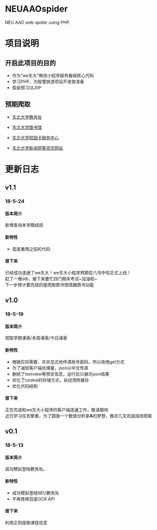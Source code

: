 # NEUAAOspider
NEU AAO web spider using PHP.
# 项目说明
## 开启此项目的目的
- 作为“we东大”微信小程序服务器端核心代码
- 学习PHP，为智慧旅游项目开发做准备
- 假装预习过JSP
## 预期爬取
  - [东北大学教务处](https://aao.neu.edu.cn/)
  
  - [东北大学图书馆](http://www.lib.neu.edu.cn/index.html)
  
  - [东北大学校园卡服务中心](http://ecard.neu.edu.cn/)
  
  - [东北大学新闻网等资讯网站](http://neunews.neu.edu.cn/campus/)
# 更新日志
## v1.1
### 18-5-24
#### 版本简介
新增查询本学期成绩  
#### 新特性  
- 高度重用之前的代码  
#### 接下来
已经成功连通了we东大！we东大小程序预期在六月中旬正式上线！    
赶了一堆ddl，接下来要忙四门期末考试~加油啦~    
下一步预计要完成的是爬取图书馆馆藏图书功能    

## v1.0
### 18-5-19
#### 版本简介
爬取学期课表/本周课表/今日课表 
#### 新特性
- 根据实际需要，并非显式地传递账号密码，所以改用get方式  
- 为了减轻客户端处理量，json以中文传递
- 删除了textview等预览信息，运行后只展示json结果
- 优化了cookie的存储方式，自动清除缓存  
- 优化代码结构
#### 接下来
正在完成和we东大小程序的客户端连通工作，敬请期待   
近日学习任务繁重，为了圆我一个数值分析拿**A**的梦想，推迟几天完成成绩爬取   

## v0.1
### 18-5-13  
#### 版本简介
成功模拟登陆教务处。    
#### 新特性
- 成功模拟登陆NEU教务处  
- 不再使用百度OCR API   
#### 接下来
利用正则提取课程信息  
